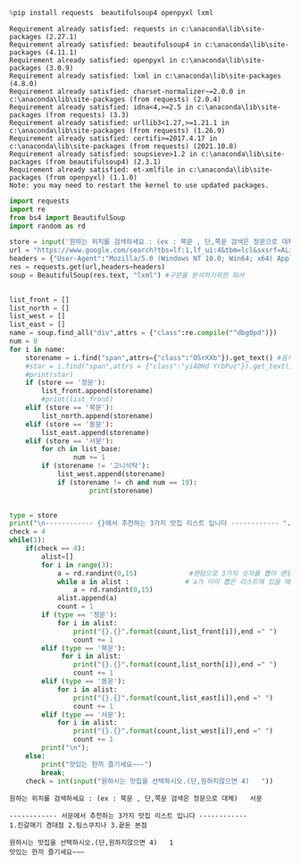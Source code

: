 ```python
%pip install requests  beautifulsoup4 openpyxl lxml
```

    Requirement already satisfied: requests in c:\anaconda\lib\site-packages (2.27.1)
    Requirement already satisfied: beautifulsoup4 in c:\anaconda\lib\site-packages (4.11.1)
    Requirement already satisfied: openpyxl in c:\anaconda\lib\site-packages (3.0.9)
    Requirement already satisfied: lxml in c:\anaconda\lib\site-packages (4.8.0)
    Requirement already satisfied: charset-normalizer~=2.0.0 in c:\anaconda\lib\site-packages (from requests) (2.0.4)
    Requirement already satisfied: idna<4,>=2.5 in c:\anaconda\lib\site-packages (from requests) (3.3)
    Requirement already satisfied: urllib3<1.27,>=1.21.1 in c:\anaconda\lib\site-packages (from requests) (1.26.9)
    Requirement already satisfied: certifi>=2017.4.17 in c:\anaconda\lib\site-packages (from requests) (2021.10.8)
    Requirement already satisfied: soupsieve>1.2 in c:\anaconda\lib\site-packages (from beautifulsoup4) (2.3.1)
    Requirement already satisfied: et-xmlfile in c:\anaconda\lib\site-packages (from openpyxl) (1.1.0)
    Note: you may need to restart the kernel to use updated packages.
    


```python
import requests
import re
from bs4 import BeautifulSoup
import random as rd

store = input('원하는 위치를 검색하세요 : (ex : 북문 , 단,쪽문 검색은 정문으로 대체)   ')
url = "https://www.google.com/search?tbs=lf:1,lf_ui:4&tbm=lcl&sxsrf=ALiCzsYsmB0cI85vUPNiJuyDLDgRp9vHiw:1669906215423&q=%EA%B2%BD%EB%8C%80+{}+%EB%A7%9B%EC%A7%91&rflfq=1&num=10&sa=X&ved=2ahUKEwjdzpy21dj7AhUvhVYBHRJUBSEQjGp6BAgQEAE&biw=150&bih=712&dpr=1.25#rlfi=hd:;si:;mv:[[35.8941496,128.6174442],[35.8831528,128.6086144]];tbs:lrf:!1m4!1u3!2m2!3m1!1e1!2m1!1e3!3sIAE,lf:1,lf_ui:4".format(store)
headers = {"User-Agent":"Mozilla/5.0 (Windows NT 10.0; Win64; x64) AppleWebKit/537.36 (KHTML, like Gecko) Chrome/107.0.0.0 Safari/537.36"}
res = requests.get(url,headers=headers)
soup = BeautifulSoup(res.text, "lxml") #구문을 분석하기위한 파서

  
list_front = []
list_north = []
list_west = []
list_east = []
name = soup.find_all("div",attrs = {"class":re.compile("^dbg0pd")})
num = 0    
for i in name:
    storename = i.find("span",attrs={"class":"OSrXXb"}).get_text() #음식점 이름 스크롤링
    #star = i.find("span",attrs = {"class":"yi40Hd YrbPuc"}).get_text() #음식점 별점을 가져오려고 했으나 오류로 인해 실패
    #print(star)
    if (store == '정문'):
        list_front.append(storename)
        #print(list_front)
    elif (store == '북문'):
        list_north.append(storename)
    elif (store == '동문'):
        list_east.append(storename)
    elif (store == '서문'):
        for ch in list_base:
                num += 1
        if (storename != '고니식탁'):
            list_west.append(storename)
            if (storename != ch and num == 19):
                    print(storename)
           

type = store
print("\n------------ {}에서 추천하는 3가지 맛집 리스트 입니다 ------------ ".format(type))
check = 4
while(1):
    if(check == 4):
        alist=[] 
        for i in range(3):                    
            a = rd.randint(0,15)             #랜덤으로 3가지 숫자를 뽑아 랜덤 음식점 선택
            while a in alist :              # a가 이미 뽑은 리스트에 있을 때까지 다시 뽑자
                a = rd.randint(0,15)
            alist.append(a)
            count = 1
        if (type == '정문'):
            for i in alist:
                print("{}.{}".format(count,list_front[i]),end =" ")
                count += 1
        elif (type == '북문'):
             for i in alist:
                print("{}.{}".format(count,list_north[i]),end =" ")
                count += 1
        elif (type == '동문'):
            for i in alist:
                print("{}.{}".format(count,list_east[i]),end =" ")
                count += 1
        elif (type == '서문'):
            for i in alist:
                print("{}.{}".format(count,list_west[i]),end =" ")
                count += 1
        print("\n");
    else:
        print("맛있는 한끼 즐기세요~~~")
        break;
    check = int(input("원하시는 맛집을 선택하시오.(단,원하지않으면 4)   "))
```

    원하는 위치를 검색하세요 : (ex : 북문 , 단,쪽문 검색은 정문으로 대체)   서문
    
    ------------ 서문에서 추천하는 3가지 맛집 리스트 입니다 ------------ 
    1.진갈매기 경대점 2.팀스쿠치나 3.끝돈 본점 
    
    원하시는 맛집을 선택하시오.(단,원하지않으면 4)   1
    맛있는 한끼 즐기세요~~~
    
